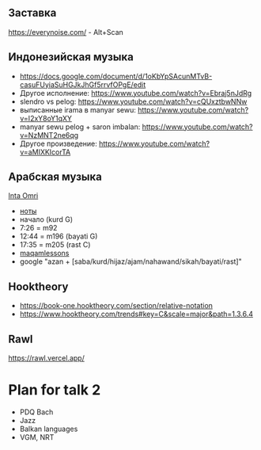 Заставка
---

https://everynoise.com/ - Alt+Scan




Индонезийская музыка
---
- https://docs.google.com/document/d/1oKbYpSAcunMTvB-casuFUyiaSuHGJkJhGf5rrvfOPgE/edit
- Другое исполнение: https://www.youtube.com/watch?v=Ebraj5nJdRg 
- slendro vs pelog: https://www.youtube.com/watch?v=cQUxztbwNNw 
- выписанные irama в manyar sewu: https://www.youtube.com/watch?v=I2xY8oY1qXY 
- manyar sewu pelog + saron imbalan: https://www.youtube.com/watch?v=NzMNT2ne6qg
- Другое произведение: https://www.youtube.com/watch?v=aMIXKIcorTA





Арабская музыка
---

[Inta Omri](https://www.youtube.com/watch?v=e7wl1tm35bM)
- [ноты](https://www.dropbox.com/scl/fi/cfm8ajyvhgg2mnku50uyw/inta_omri.pdf?rlkey=fzx7rsjiyr1x8wxh9rtsn1ds9&dl=0)
- начало (kurd G)
- 7:26 = m92
- 12:44 = m196 (bayati G)
- 17:35 = m205 (rast C)
- [maqamlessons](https://maqamlessons.com/analysis/index.html)
- google "azan + [saba/kurd/hijaz/ajam/nahawand/sikah/bayati/rast]"



Hooktheory
---

- https://book-one.hooktheory.com/section/relative-notation
- https://www.hooktheory.com/trends#key=C&scale=major&path=1.3.6.4


Rawl
---

https://rawl.vercel.app/



Plan for talk 2
===

- PDQ Bach
- Jazz
- Balkan languages
- VGM, NRT
